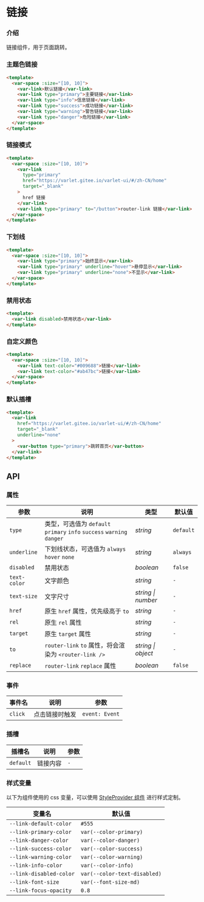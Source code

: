 # 链接

### 介绍

链接组件，用于页面跳转。

### 主题色链接

```html
<template>
  <var-space :size="[10, 10]">
    <var-link>默认链接</var-link>
    <var-link type="primary">主要链接</var-link>
    <var-link type="info">信息链接</var-link>
    <var-link type="success">成功链接</var-link>
    <var-link type="warning">警告链接</var-link>
    <var-link type="danger">危险链接</var-link>
  </var-space>
</template>
```

### 链接模式

```html
<template>
  <var-space :size="[10, 10]">
    <var-link 
      type="primary" 
      href="https://varlet.gitee.io/varlet-ui/#/zh-CN/home" 
      target="_blank"
    >
      href 链接
    </var-link>
    <var-link type="primary" to="/button">router-link 链接</var-link>
  </var-space>
</template>
```

### 下划线

```html
<template>
  <var-space :size="[10, 10]">
    <var-link type="primary">始终显示</var-link>
    <var-link type="primary" underline="hover">悬停显示</var-link>
    <var-link type="primary" underline="none">不显示</var-link>
  </var-space>
</template>
```

### 禁用状态

```html
<template>
  <var-link disabled>禁用状态</var-link>
</template>
```

### 自定义颜色

```html
<template>
  <var-space :size="[10, 10]">
    <var-link text-color="#009688">链接</var-link>
    <var-link text-color="#ab47bc">链接</var-link>
  </var-space>
</template>
```

### 默认插槽

```html
<template>
  <var-link
    href="https://varlet.gitee.io/varlet-ui/#/zh-CN/home"
    target="_blank"
    underline="none"
  >
    <var-button type="primary">跳转首页</var-button>
  </var-link>
</template>
```

## API

### 属性

| 参数           | 说明                                                              | 类型       | 默认值      |
|--------------|-----------------------------------------------------------------|----------|----------|
| `type`       | 类型，可选值为 `default` `primary` `info` `success` `warning` `danger` | _string_ | `default` |
| `underline`  | 下划线状态，可选值为 `always` `hover` `none`                              | _string_ | `always` |
| `disabled`   | 禁用状态                                                            | _boolean_ | `false`  |
| `text-color` | 文字颜色                                                            | _string_ | `-`      |
| `text-size`  | 文字尺寸                                                            | _string \| number_  | `-`            |
| `href`       | 原生 `href` 属性，优先级高于 `to`                                         | _string_ | `-`      |
| `rel`        | 原生 `rel` 属性                                            | _string_ | `-`      |
| `target`     | 原生 `target` 属性                                                  | _string_ | `-`      |
| `to`         | `router-link` `to` 属性，将会渲染为 `<router-link />`                   | _string \| object_  | `-`        |
| `replace`    | `router-link` `replace` 属性                                      | _boolean_ | `false`  |

### 事件

| 事件名 | 说明                                              | 参数 |
| --- |-------------------------------------------------| --- |
| `click` | 点击链接时触发 | `event: Event` |

### 插槽

| 插槽名 | 说明 | 参数 |
| --- | --- | --- |
| `default` | 链接内容 | `-` |

### 样式变量
以下为组件使用的 css 变量，可以使用 [StyleProvider 组件](#/zh-CN/style-provider) 进行样式定制。

| 变量名 | 默认值                          |
| --- |------------------------------|
| `--link-default-color` | `#555`                       |
| `--link-primary-color` | `var(--color-primary)`       |
| `--link-danger-color` | `var(--color-danger)`        |
| `--link-success-color` | `var(--color-success)`       |
| `--link-warning-color` | `var(--color-warning)`       |
| `--link-info-color` | `var(--color-info)`          |
| `--link-disabled-color` | `var(--color-text-disabled)` |
| `--link-font-size` | `var(--font-size-md)` |
| `--link-focus-opacity` | `0.8` |
